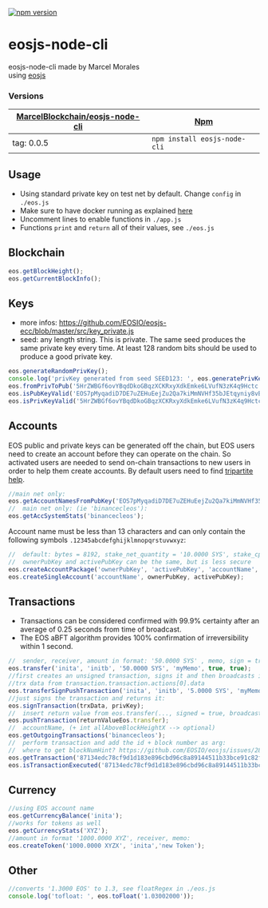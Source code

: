 [![npm version](https://badge.fury.io/js/eosjs-node-cli.svg)](https://www.npmjs.com/package/eosjs-node-cli)
# eosjs-node-cli
eosjs-node-cli made by Marcel Morales  
using [eosjs](https://github.com/EOSIO/eosjs) 

### Versions

| [MarcelBlockchain/eosjs-node-cli](/MarcelBlockchain/eosjs-node-cli) | [Npm](https://www.npmjs.com/package/eosjs-node-cli)  |
| --- | --- |
| tag: 0.0.5 | `npm install eosjs-node-cli` |
  
## Usage
* Using standard private key on test net by default. Change ```config``` in ```./eos.js```
* Make sure to have docker running as explained [here](https://github.com/EOSIO/eosjs/tree/master/docker)
* Uncomment lines to enable functions in ```./app.js``` 
* Functions ```print``` and ```return``` all of their values, see ```./eos.js```
  
## Blockchain
```js
eos.getBlockHeight();
eos.getCurrentBlockInfo();
```

## Keys
* more infos: https://github.com/EOSIO/eosjs-ecc/blob/master/src/key_private.js  
* seed: any length string. This is private. The same seed produces the same private key every time. At least 128 random bits should be used to produce a good private key.
```js
eos.generateRandomPrivKey();
console.log('privKey generated from seed SEED123: ', eos.generatePrivKeyFromSeed('SEED123'));  
eos.fromPrivToPub('5HrZWBGf6ovYBqdDkoGBqzXCKRxyXdkEmke6LVufN3zK4q9Hctc');
eos.isPubKeyValid('EOS7pMyqadiD7DE7uZEHuEejZu2Qa7kiMmNVHf35bJEtqyniy8vBG');
eos.isPrivKeyValid('5HrZWBGf6ovYBqdDkoGBqzXCKRxyXdkEmke6LVufN3zK4q9Hctc');
```

## Accounts
EOS public and private keys can be generated off the chain, but EOS users need to create an account before they can operate on the chain. So activated users are needed to send on-chain transactions to new users in order to help them create accounts. By default users need to find [tripartite help](https://www.zeos.co/).  
```js 
//main net only:  
eos.getAccountNamesFromPubKey('EOS7pMyqadiD7DE7uZEHuEejZu2Qa7kiMmNVHf35bJEtqyniy8vBG');  
//  main net only: (ie 'binancecleos'):  
eos.getAccSystemStats('binancecleos');  
```
Account name must be less than 13 characters and can only contain the following symbols ```.12345abcdefghijklmnopqrstuvwxyz```:  
```js
//  default: bytes = 8192, stake_net_quantity = '10.0000 SYS', stake_cpu_quantity = '10.0000 SYS',  transfer = 0:  
//  ownerPubKey and activePubKey can be the same, but is less secure  
eos.createAccountPackage('ownerPubKey', 'activePubKey', 'accountName', bytes, stake_net_quantity, stake_cpu_quantity, transfer);  
eos.createSingleAccount('accountName', ownerPubKey, activePubKey);
```  
  
## Transactions  
* Transactions can be considered confirmed with 99.9% certainty after an average of 0.25 seconds from time of broadcast.
* The EOS aBFT algorithm provides 100% confirmation of irreversibility within 1 second.
```js 
//  sender, receiver, amount in format: '50.0000 SYS' , memo, sign = true, broadcast = true  
eos.transfer('inita', 'initb', '50.0000 SYS', 'myMemo', true, true);  
//first creates an unsigned transaction, signs it and then broadcasts it. All separately. See logs()
//trx data from transaction.transaction.actions[0].data
eos.transferSignPushTransaction('inita', 'initb', '5.0000 SYS', 'myMemo2', false, false);
//just signs the transaction and returns it:
eos.signTransaction(trxData, privKey);
//  insert return value from eos.transfer(..., signed = true, broadcast = false);  
eos.pushTransaction(returnValueEos.transfer);  
//  accountName, (+ int allAboveBlockHeightX --> optional)  
eos.getOutgoingTransactions('binancecleos');  
//  perform transaction and add the id + block number as arg:  
//  where to get blockNumHint? https://github.com/EOSIO/eosjs/issues/288  
eos.getTransaction('87134edc78cf9d1d183e896cbd96c8a89144511b33bce91c82f99321d0d2673a', 10251887);  
eos.isTransactionExecuted('87134edc78cf9d1d183e896cbd96c8a89144511b33bce91c82f99321d0d2673a', 10251887);  
```
  
## Currency  
```js
//using EOS account name
eos.getCurrencyBalance('inita');   
//works for tokens as well 
eos.getCurrencyStats('XYZ');  
//amount in format '1000.0000 XYZ', receiver, memo:  
eos.createToken('1000.0000 XYZX', 'inita','new Token');
```

## Other  
```js 
//converts '1.3000 EOS' to 1.3, see floatRegex in ./eos.js  
console.log('tofloat: ', eos.toFloat('1.03002000'));
```
